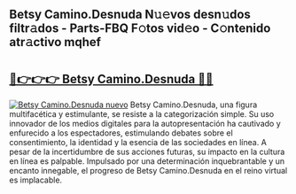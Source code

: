 ## Betsy Camino.Desnuda N𝚞𝚎vos desn𝚞dos filtr𝚊dos - Parts-FBQ F𝚘tos vid𝚎o - C𝚘ntenido atr𝚊ctivo mqhef

# <h2><a href="http://mb6xc0g.tromn.icu/?c=Betsy+Camino.Desnuda">🔗👉👉👉 Betsy Camino.Desnuda 🔗🔗</a></h2>

[![Betsy Camino.Desnuda nuevo](https://i.imgur.com/pEAQMta.gif)](http://mb6xc0g.tromn.icu/?c=Betsy+Camino.Desnuda)
Betsy Camino.Desnuda, una figura multifacética y estimulante, se resiste a la categorización simple. Su uso innovador de los medios digitales para la autopresentación ha cautivado y enfurecido a los espectadores, estimulando debates sobre el consentimiento, la identidad y la esencia de las sociedades en línea. A pesar de la incertidumbre de sus acciones futuras, su impacto en la cultura en línea es palpable. Impulsado por una determinación inquebrantable y un encanto innegable, el progreso de Betsy Camino.Desnuda en el reino virtual es implacable.
